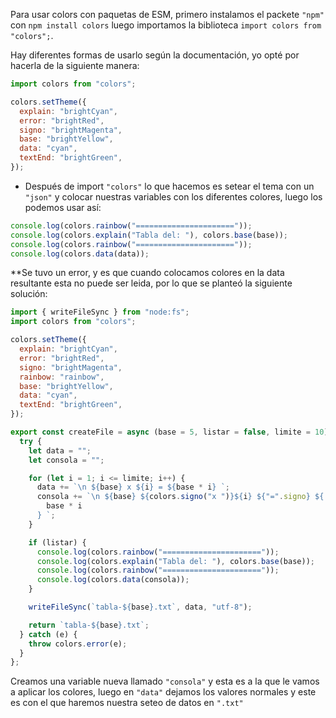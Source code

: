 Para usar colors con paquetas de ESM, primero instalamos el packete `"npm"` con `npm install colors` luego importamos la biblioteca `import colors from "colors";`.

Hay diferentes formas de usarlo según la documentación, yo opté por hacerla de la siguiente manera:

```javascript
import colors from "colors";

colors.setTheme({
  explain: "brightCyan",
  error: "brightRed",
  signo: "brightMagenta",
  base: "brightYellow",
  data: "cyan",
  textEnd: "brightGreen",
});
```

- Después de import `"colors"` lo que hacemos es setear el tema con un `"json"` y colocar nuestras variables con los diferentes colores, luego los podemos usar así:

```javascript
console.log(colors.rainbow("======================"));
console.log(colors.explain("Tabla del: "), colors.base(base));
console.log(colors.rainbow("======================"));
console.log(colors.data(data));
```

\*\*Se tuvo un error, y es que cuando colocamos colores en la data resultante esta no puede ser leida, por lo que se planteó la siguiente solución:

```javascript
import { writeFileSync } from "node:fs";
import colors from "colors";

colors.setTheme({
  explain: "brightCyan",
  error: "brightRed",
  signo: "brightMagenta",
  rainbow: "rainbow",
  base: "brightYellow",
  data: "cyan",
  textEnd: "brightGreen",
});

export const createFile = async (base = 5, listar = false, limite = 10) => {
  try {
    let data = "";
    let consola = "";

    for (let i = 1; i <= limite; i++) {
      data += `\n ${base} x ${i} = ${base * i} `;
      consola += `\n ${base} ${colors.signo("x ")}${i} ${"=".signo} ${
        base * i
      } `;
    }

    if (listar) {
      console.log(colors.rainbow("======================"));
      console.log(colors.explain("Tabla del: "), colors.base(base));
      console.log(colors.rainbow("======================"));
      console.log(colors.data(consola));
    }

    writeFileSync(`tabla-${base}.txt`, data, "utf-8");

    return `tabla-${base}.txt`;
  } catch (e) {
    throw colors.error(e);
  }
};
```

Creamos una variable nueva llamado `"consola"` y esta es a la que le vamos a aplicar los colores, luego en `"data"` dejamos los valores normales y este es con el que haremos nuestra seteo de datos en `".txt"`
